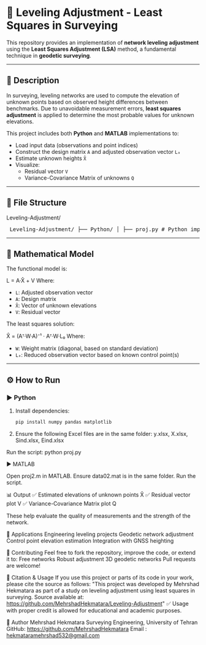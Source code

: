 # 📐 Leveling Adjustment - Least Squares in Surveying

This repository provides an implementation of **network leveling adjustment** using the **Least Squares Adjustment (LSA)** method, a fundamental technique in **geodetic surveying**.

---

## 📘 Description

In surveying, leveling networks are used to compute the elevation of unknown points based on observed height differences between benchmarks. Due to unavoidable measurement errors, **least squares adjustment** is applied to determine the most probable values for unknown elevations.

This project includes both **Python** and **MATLAB** implementations to:
- Load input data (observations and point indices)
- Construct the design matrix `A` and adjusted observation vector `L₀`
- Estimate unknown heights `X̂`
- Visualize:
  - Residual vector `V`
  - Variance-Covariance Matrix of unknowns `Q`

---

## 📁 File Structure

Leveling-Adjustment/
<pre> Leveling-Adjustment/ ├── Python/ │ ├── proj.py # Python implementation │ ├── y.xlsx # Observation vector │ ├── X.xlsx # x coordinates matrix │ ├── Sind.xlsx # Start point indices │ ├── Eind.xlsx # End point indices │ ├── MATLAB/ │ ├── prj2.m # MATLAB implementation │ ├── data02.mat # Contains y, X, Sind, Eind │ ├── README.md # Project documentation </pre>


---

## 🧠 Mathematical Model

The functional model is:

L = A·X̂ + V
Where:
- `L`: Adjusted observation vector
- `A`: Design matrix
- `X̂`: Vector of unknown elevations
- `V`: Residual vector

The least squares solution:

X̂ = (Aᵀ·W·A)⁻¹ · Aᵀ·W·L₀
Where:
- `W`: Weight matrix (diagonal, based on standard deviation)
- `L₀`: Reduced observation vector based on known control point(s)

---

## ⚙️ How to Run

### ▶️ Python

1. Install dependencies:
   ```bash
   pip install numpy pandas matplotlib
2. Ensure the following Excel files are in the same folder:
y.xlsx, X.xlsx, Sind.xlsx, Eind.xlsx

Run the script:
python proj.py

▶️ MATLAB

Open proj2.m in MATLAB.
Ensure data02.mat is in the same folder.
Run the script.

📊 Output
✅ Estimated elevations of unknown points X̂
✅ Residual vector plot V
✅ Variance-Covariance Matrix plot Q

These help evaluate the quality of measurements and the strength of the network.

📍 Applications
Engineering leveling projects
Geodetic network adjustment
Control point elevation estimation
Integration with GNSS heighting

🤝 Contributing
Feel free to fork the repository, improve the code, or extend it to:
Free networks
Robust adjustment
3D geodetic networks
Pull requests are welcome!

📌 Citation & Usage
If you use this project or parts of its code in your work, please cite the source as follows:
"This project was developed by Mehrshad Hekmatara as part of a study on leveling adjustment using least squares in surveying. Source available at: https://github.com/MehrshadHekmatara/Leveling-Adjustment"
✅ Usage with proper credit is allowed for educational and academic purposes.

👤 Author
Mehrshad Hekmatara
Surveying Engineering, University of Tehran
GitHub: https://github.com/MehrshadHekmatara
Email : hekmataramehrshad532@gmail.com
